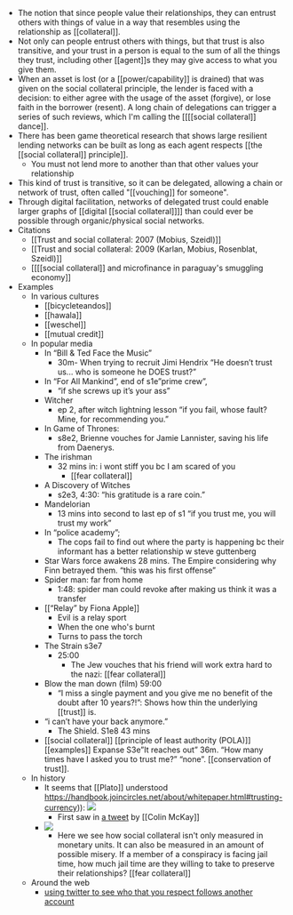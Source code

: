 - The notion that since people value their relationships, they can entrust others with things of value in a way that resembles using the relationship as [[collateral]].
- Not only can people entrust others with things, but that trust is also transitive, and your trust in a person is equal to the sum of all the things they trust, including other [[agent]]s they may give access to what you give them.
- When an asset is lost (or a [[power/capability]] is drained) that was given on the social collateral principle, the lender is faced with a decision: to either agree with the usage of the asset (forgive), or lose faith in the borrower (resent). A long chain of delegations can trigger a series of such reviews, which I'm calling the [[[[social collateral]] dance]].
- There has been game theoretical research that shows large resilient lending networks can be built as long as each agent respects [[the [[social collateral]] principle]].
    - You must not lend more to another than that other values your relationship
- This kind of trust is transitive, so it can be delegated, allowing a chain or network of trust, often called "[[vouching]] for someone".
- Through digital facilitation, networks of delegated trust could enable larger graphs of [[digital [[social collateral]]]] than could ever be possible through organic/physical social networks.
- Citations
    - [[Trust and social collateral: 2007 (Mobius, Szeidl)]]
    - [[Trust and social collateral: 2009 (Karlan, Mobius, Rosenblat, Szeidl)]]
    - [[[[social collateral]] and microfinance in paraguay's smuggling economy]]
- Examples
    - In various cultures
        - [[bicycleteandos]]
        - [[hawala]]
        - [[weschel]]
        - [[mutual credit]]
    - In popular media
        - In “Bill & Ted Face the Music”
            - 30m- When trying to recruit Jimi Hendrix “He doesn’t trust us... who is someone he DOES trust?”
        - In “For All Mankind”, end of s1e”prime crew”,
            - “if she screws up it’s your ass”
        - Witcher
            - ep 2, after witch lightning lesson “if you fail, whose fault? Mine, for recommending you.”
        - In Game of Thrones:
            - s8e2, Brienne vouches for Jamie Lannister, saving his life from Daenerys.
        - The irishman
            - 32 mins in: i wont stiff you bc I am scared of you
                - [[fear collateral]]
        - A Discovery of Witches
            - s2e3, 4:30: “his gratitude is a rare coin.”
        - Mandelorian
            - 13 mins into second to last ep of s1 “if you trust me, you will trust my work”
        - In “police academy”;
            - The cops fail to find out where the party is happening bc their informant has a better relationship w steve guttenberg
        - Star Wars force awakens 28 mins. The Empire considering why Finn betrayed them. “this was his first offense”
        - Spider man: far from home
            - 1:48: spider man could revoke after making us think it was a transfer
        - [[“Relay” by Fiona Apple]]
            - Evil is a relay sport
            - When the one who's burnt
            - Turns to pass the torch
        - The Strain s3e7
            - 25:00
                - The Jew vouches that his friend will work extra hard to the nazi: [[fear collateral]]
        - Blow the man down (film) 59:00
            - “I miss a single payment and you give me no benefit of the doubt after 10 years?!”: Shows how thin the underlying [[trust]] is.
        - “i can’t have your back anymore.”
            - The Shield. S1e8 43 mins
        - [[social collateral]] [[principle of least authority (POLA)]] [[examples]] Expanse S3e”It reaches out” 36m. “How many times have I asked you to trust me?” “none”. [[conservation of trust]].
    - In history
        - It seems that [[Plato]] understood https://handbook.joincircles.net/about/whitepaper.html#trusting-currency)): ![](https://firebasestorage.googleapis.com/v0/b/firescript-577a2.appspot.com/o/imgs%2Fapp%2Fcapabul%2FfJglw_3Va1.jpg?alt=media&token=bb8712c6-7009-4d40-8214-5406d8dc152f)
            - First saw in [a tweet](https://twitter.com/DerorCurrency/status/1003778600313606145) by [[Colin McKay]]
        - ![](https://firebasestorage.googleapis.com/v0/b/firescript-577a2.appspot.com/o/imgs%2Fapp%2Fcapabul%2F7Rv0ocqizr.jpeg?alt=media&token=5b95f0db-b65e-4a04-979d-17abd497322b)
            - Here we see how social collateral isn't only measured in monetary units. It can also be measured in an amount of possible misery. If a member of a conspiracy is facing jail time, how much jail time are they willing to take to preserve their relationships? [[fear collateral]]
    - Around the web
        - [using twitter to see who that you respect follows another account](https://twitter.com/eriktorenberg/status/1207820889414234112?s=20)
